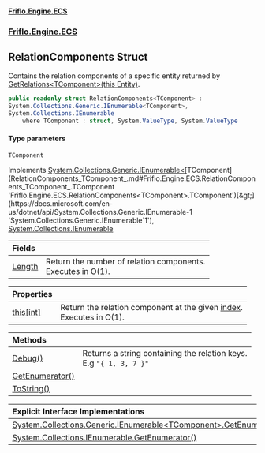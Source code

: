 #### [Friflo.Engine.ECS](index.md 'index')
### [Friflo.Engine.ECS](Friflo.Engine.ECS.md 'Friflo.Engine.ECS')

## RelationComponents<TComponent> Struct

Contains the relation components of a specific entity returned by [GetRelations&lt;TComponent&gt;(this Entity)](RelationExtensions.GetRelations_TComponent_(thisEntity).md 'Friflo.Engine.ECS.RelationExtensions.GetRelations<TComponent>(this Friflo.Engine.ECS.Entity)').

```csharp
public readonly struct RelationComponents<TComponent> :
System.Collections.Generic.IEnumerable<TComponent>,
System.Collections.IEnumerable
    where TComponent : struct, System.ValueType, System.ValueType
```
#### Type parameters

<a name='Friflo.Engine.ECS.RelationComponents_TComponent_.TComponent'></a>

`TComponent`

Implements [System.Collections.Generic.IEnumerable&lt;](https://docs.microsoft.com/en-us/dotnet/api/System.Collections.Generic.IEnumerable-1 'System.Collections.Generic.IEnumerable`1')[TComponent](RelationComponents_TComponent_.md#Friflo.Engine.ECS.RelationComponents_TComponent_.TComponent 'Friflo.Engine.ECS.RelationComponents<TComponent>.TComponent')[&gt;](https://docs.microsoft.com/en-us/dotnet/api/System.Collections.Generic.IEnumerable-1 'System.Collections.Generic.IEnumerable`1'), [System.Collections.IEnumerable](https://docs.microsoft.com/en-us/dotnet/api/System.Collections.IEnumerable 'System.Collections.IEnumerable')

| Fields | |
| :--- | :--- |
| [Length](RelationComponents_TComponent_.Length.md 'Friflo.Engine.ECS.RelationComponents<TComponent>.Length') | Return the number of relation components.<br/> Executes in O(1). |

| Properties | |
| :--- | :--- |
| [this[int]](RelationComponents_TComponent_.this[int].md 'Friflo.Engine.ECS.RelationComponents<TComponent>.this[int]') | Return the relation component at the given [index](RelationComponents_TComponent_.this[int].md#Friflo.Engine.ECS.RelationComponents_TComponent_.this[int].index 'Friflo.Engine.ECS.RelationComponents<TComponent>.this[int].index').<br/> Executes in O(1). |

| Methods | |
| :--- | :--- |
| [Debug()](RelationComponents_TComponent_.Debug().md 'Friflo.Engine.ECS.RelationComponents<TComponent>.Debug()') | Returns a string containing the relation keys.<br/>E.g `"{ 1, 3, 7 }"` |
| [GetEnumerator()](RelationComponents_TComponent_.GetEnumerator().md 'Friflo.Engine.ECS.RelationComponents<TComponent>.GetEnumerator()') | |
| [ToString()](RelationComponents_TComponent_.ToString().md 'Friflo.Engine.ECS.RelationComponents<TComponent>.ToString()') | |

| Explicit Interface Implementations | |
| :--- | :--- |
| [System.Collections.Generic.IEnumerable&lt;TComponent&gt;.GetEnumerator()](RelationComponents_TComponent_.System.Collections.Generic.IEnumerable_TComponent_.GetEnumerator().md 'Friflo.Engine.ECS.RelationComponents<TComponent>.System.Collections.Generic.IEnumerable<TComponent>.GetEnumerator()') | |
| [System.Collections.IEnumerable.GetEnumerator()](RelationComponents_TComponent_.System.Collections.IEnumerable.GetEnumerator().md 'Friflo.Engine.ECS.RelationComponents<TComponent>.System.Collections.IEnumerable.GetEnumerator()') | |
